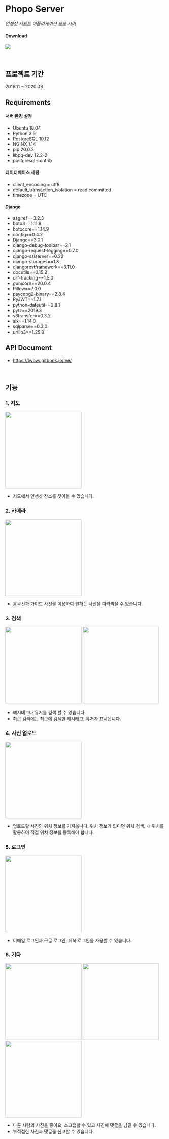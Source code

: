 # Phopo Server

*인생샷 서포트 어플리케이션 포포 서버*

#### Download

<a href="https://play.google.com/store/apps/details?id=com.avon.spott"><img src="https://lh3.googleusercontent.com/cjsqrWQKJQp9RFO7-hJ9AfpKzbUb_Y84vXfjlP0iRHBvladwAfXih984olktDhPnFqyZ0nu9A5jvFwOEQPXzv7hr3ce3QVsLN8kQ2Ao=s0"></a>

<br>


## 프로젝트 기간
2019.11 ~ 2020.03

## Requirements

#### 서버 환경 설정
+ Ubuntu 18.04
+ Python 3.6
+ PostgreSQL 10.12
+ NGINX 1.14
+ pip 20.0.2
+ libpq-dev 12.2-2
+ postgresql-contrib

#### 데이터베이스 세팅
+ client_encoding = utf8
+ default_transaction_isolation = read committed
+ timezone = UTC

#### Django
+ asgiref==3.2.3
+ boto3==1.11.9
+ botocore==1.14.9
+ config==0.4.2
+ Django==3.0.1
+ django-debug-toolbar==2.1
+ django-request-logging==0.7.0
+ django-sslserver==0.22
+ django-storages==1.8
+ djangorestframework==3.11.0
+ docutils==0.15.2
+ drf-tracking==1.5.0
+ gunicorn==20.0.4
+ Pillow==7.0.0
+ psycopg2-binary==2.8.4
+ PyJWT==1.7.1
+ python-dateutil==2.8.1
+ pytz==2019.3
+ s3transfer==0.3.2
+ six==1.14.0
+ sqlparse==0.3.0
+ urllib3==1.25.8

## API Document
+ https://lwbvv.gitbook.io/lee/

<br>

기능
-------
### 1. 지도
<p>
  <img width="240" src="https://user-images.githubusercontent.com/51042849/77423869-7aafd880-6e13-11ea-9484-9b1645cef511.gif">  
</p>

- 지도에서 인생샷 장소를 찾아볼 수 있습니다.

### 2. 카메라
<p>
  <img width="240" src="https://user-images.githubusercontent.com/51042849/77516642-19910f00-6ebe-11ea-96d4-ba8968683629.gif">  
</p>

- 윤곽선과 가이드 사진을 이용하여 원하는 사진을 따라찍을 수 있습니다.


### 3. 검색
<p>
  <img width="240" src="https://user-images.githubusercontent.com/51042849/77425020-6b318f00-6e15-11ea-9e47-22f09a59ebd7.jpg">  
  <img width="240" src="https://user-images.githubusercontent.com/51042849/77425043-7684ba80-6e15-11ea-894a-d5d1a43d9071.jpg">
</p>

- 해시태그나 유저를 검색 할 수 있습니다.
- 최근 검색에는 최근에 검색한 해시태그, 유저가 표시됩니다.

### 4. 사진 업로드
<p>
  <img width="240" src="https://user-images.githubusercontent.com/51042849/77424930-4210fe80-6e15-11ea-87f2-4102ae53c860.jpg">
</p>

- 업로드할 사진의 위치 정보를 가져옵니다. 위치 정보가 없다면 위치 검색, 내 위치를 활용하여 직접 위치 정보를 등록해야 합니다.

### 5. 로그인
<p>
  <img width="240" src="https://user-images.githubusercontent.com/51042849/77424976-56ed9200-6e15-11ea-9d3e-e5ffe9625be5.jpg">
</p>

- 이메일 로그인과 구글 로그인, 페북 로그인을 사용할 수 있습니다.



### 6. 기타
<p>
  <img width="240" src="https://user-images.githubusercontent.com/51042849/77425167-a3d16880-6e15-11ea-8f26-3dbfa9ffdff9.jpg">  
  <img width="240" src="https://user-images.githubusercontent.com/51042849/77425193-af249400-6e15-11ea-884f-6bcbbe5c5bc7.jpg">
  <img width="240" src="https://user-images.githubusercontent.com/51042849/77425207-b5b30b80-6e15-11ea-90b4-12511a6186dc.jpg">
</p>

- 다른 사람의 사진을 좋아요, 스크랩할 수 있고 사진에 댓글을 남길 수 있습니다.
- 부적절한 사진과 댓글을 신고할 수 있습니다.

<br/>

